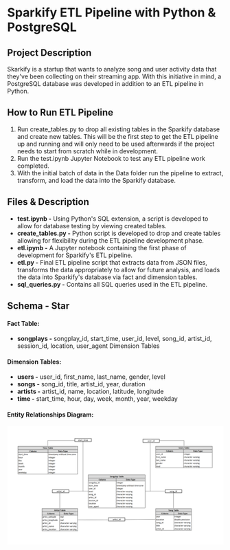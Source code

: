 # Sparkify ETL Pipeline with Python & PostgreSQL

## Project Description

Skarkify is a startup that wants to analyze song and user activity data that they've been collecting on their streaming app. With this initiative in mind, a PostgreSQL database was developed in addition to an ETL pipeline in Python. 

## How to Run ETL Pipeline

1) Run create_tables.py to drop all existing tables in the Sparkify database and create new tables. This will be the first step to get the ETL pipeline up and running and will only need to be used afterwards if the project needs to start from scratch while in development.
2) Run the test.ipynb Jupyter Notebook to test any ETL pipeline work completed.  
3) With the initial batch of data in the Data folder run the pipeline to extract, transform, and load the data into the Sparkify database.

## Files & Description

* **test.ipynb -**  Using Python's SQL extension, a script is developed to allow for database testing by viewing created tables.
* **create_tables.py -**  Python script is developed to drop and create tables allowing for flexibility during the ETL pipeline development phase.
* **etl.ipynb -** A Jupyter notebook containing the first phase of development for Sparkify's ETL pipeline.
* **etl.py -** Final ETL pipeline script that extracts data from JSON files, transforms the data appropriately to allow for future analysis, and loads the data into Sparkify's database via fact and dimension tables.
* **sql_queries.py -** Contains all SQL queries used in the ETL pipeline.

## Schema - Star

#### Fact Table:
* **songplays -** songplay_id, start_time, user_id, level, song_id, artist_id, session_id, location, user_agent
Dimension Tables

#### Dimension Tables:
* **users -** user_id, first_name, last_name, gender, level
* **songs -** song_id, title, artist_id, year, duration
* **artists -** artist_id, name, location, latitude, longitude
* **time -** start_time, hour, day, week, month, year, weekday

#### Entity Relationships Diagram:

![](ReadMe_Images/Entity_Relationship.png)

